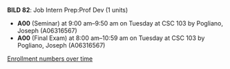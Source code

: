**BILD 82**: Job Intern Prep:Prof Dev (1 units)

- **A00** (Seminar) at 9:00 am–9:50 am on Tuesday at CSC 103 by Pogliano, Joseph (A06316567)
- **A00** (Final Exam) at 8:00 am–10:59 am on Tuesday at CSC 103 by Pogliano, Joseph (A06316567)

[Enrollment numbers over time](./BILD82.tsv)
